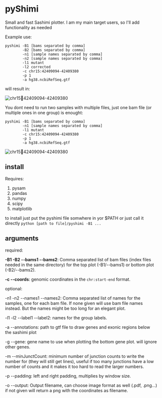 # pyShimi
Small and fast Sashimi plotter. I am my main target users, so I'll add functionality as needed

Example use:
```
pyshimi -B1 [bams separated by comma]
        -B2 [bams separated by comma]
        -n1 [sample names separated by comma] 
        -n2 [sample names separated by comma] 
        -l1 mutant 
        -l2 corrected
        -c chr15:42409094-42409380 
        -p 1 
        -a hg38.ncbiRefSeq.gtf 
```
will result in:

![chr1542409094-42409380](https://user-images.githubusercontent.com/5287805/161256045-21d618ba-5d7b-4917-95b9-fbfb7f06de46.png)


You dont need to run two samples with multiple files, just one bam file (or multiple ones in one group) is enought:

```
pyshimi -B1 [bams separated by comma]
        -n1 [sample names separated by comma] 
        -l1 mutant 
        -c chr15:42409094-42409380 
        -p 1 
        -a hg38.ncbiRefSeq.gtf 
```
![chr1542409094-42409380](https://user-images.githubusercontent.com/5287805/161255783-bd46531c-cf4a-4189-a0b9-727bdabadc66.png)


## install 
Requires:
1) pysam
2) pandas
3) numpy
4) scipy
5) matplotlib

to install just put the pyshimi file somwhere in yor $PATH or just call it directly `python [path to file]/pyshimi -B1 ...`

## arguments

required:

**-B1 -B2 --bams1 --bams2**: Comma separated list of bam files (index files needed in the same directory) for the top plot (-B1/--bams1) or bottom plot (-B2/--bams2).

**-c --coords**: genomic coordinates in the `chr:start-end` format.

optional:

-n1 -n2 --names1 --names2: Comma separated list of names for the samples, one for each bam file. If none given will use bam file names instead. But the names might be too long for an elegant plot.

-l1 -l2 --label1 --label2: names for the group labels.

-a --annotations: path to gtf file to draw genes and exonic regions below the sashimi plot

-g --gene: gene name to use when plotting the bottom gene plot. will ignore other genes.

-m --minJunctCount: minimum number of junction counts to write the number for (they will still get lines), useful if too many junctions have a low number of counts and it makes it too hard to read the larger numbers.

-p --padding: left and right padding, multiplies by window size.

-o --output: Output filename, can choose image format as well (.pdf, .png...) if not given will return a png with the coordinates as filename.
